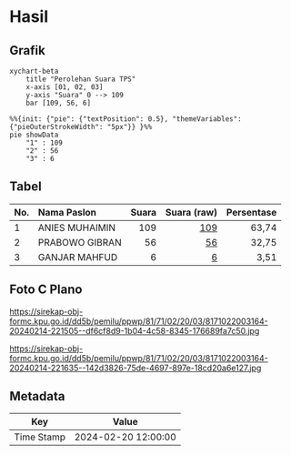 # Hasil

## Grafik

```mermaid
xychart-beta
    title "Perolehan Suara TPS"
    x-axis [01, 02, 03]
    y-axis "Suara" 0 --> 109
    bar [109, 56, 6]
```

```mermaid
%%{init: {"pie": {"textPosition": 0.5}, "themeVariables": {"pieOuterStrokeWidth": "5px"}} }%%
pie showData
    "1" : 109
    "2" : 56
    "3" : 6
```

## Tabel

| No. | Nama Paslon    | Suara | Suara (raw) | Persentase |
|:--- |:-------------- | -----:| -----------:| ----------:|
| 1   | ANIES MUHAIMIN | 109   | [109][p-1]  | 63,74      |
| 2   | PRABOWO GIBRAN | 56    | [56][p-2]   | 32,75      |
| 3   | GANJAR MAHFUD  | 6     | [6][p-3]    | 3,51       |


[p-1]: https://github.com/gigit-pemilu/pemilu-2024-81-maluku/blob/main/pilpres/hitung-suara/sub/81-maluku/sub/71-kota-ambon/sub/02-sirimau/sub/2003-batu-merah/sub/164-tps/sub/paslon-1.txt
[p-2]: https://github.com/gigit-pemilu/pemilu-2024-81-maluku/blob/main/pilpres/hitung-suara/sub/81-maluku/sub/71-kota-ambon/sub/02-sirimau/sub/2003-batu-merah/sub/164-tps/sub/paslon-2.txt
[p-3]: https://github.com/gigit-pemilu/pemilu-2024-81-maluku/blob/main/pilpres/hitung-suara/sub/81-maluku/sub/71-kota-ambon/sub/02-sirimau/sub/2003-batu-merah/sub/164-tps/sub/paslon-3.txt

## Foto C Plano

https://sirekap-obj-formc.kpu.go.id/dd5b/pemilu/ppwp/81/71/02/20/03/8171022003164-20240214-221505--df6cf8d9-1b04-4c58-8345-176689fa7c50.jpg

https://sirekap-obj-formc.kpu.go.id/dd5b/pemilu/ppwp/81/71/02/20/03/8171022003164-20240214-221635--142d3826-75de-4697-897e-18cd20a6e127.jpg


## Metadata

| Key        | Value               |
| ---------- | ------------------- |
| Time Stamp | 2024-02-20 12:00:00 |




